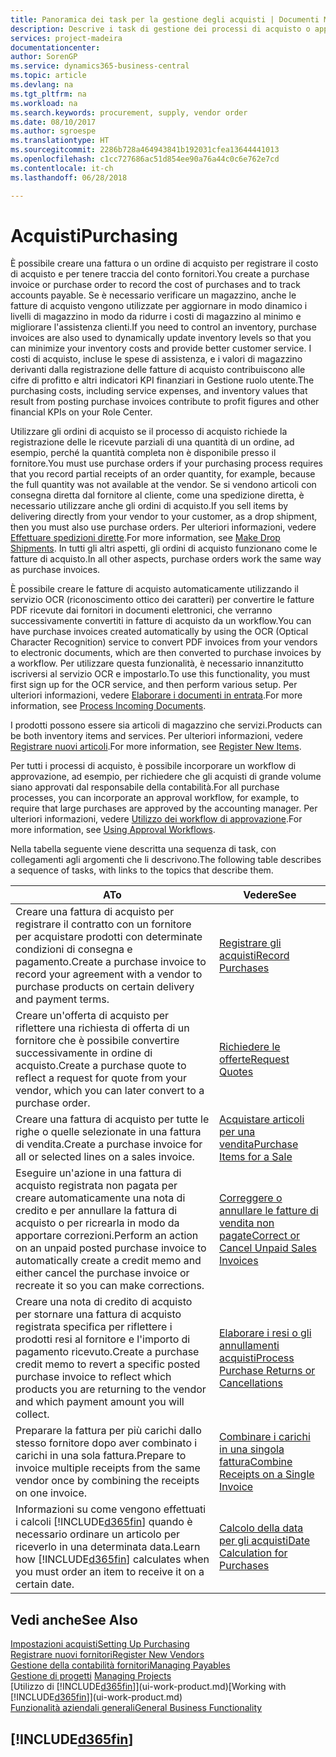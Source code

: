 ```yaml
---
title: Panoramica dei task per la gestione degli acquisti | Documenti Microsoft
description: Descrive i task di gestione dei processi di acquisto o approvvigionamento, incluso l'utilizzo delle fatture di acquisto e degli ordini di acquisto.
services: project-madeira
documentationcenter: 
author: SorenGP
ms.service: dynamics365-business-central
ms.topic: article
ms.devlang: na
ms.tgt_pltfrm: na
ms.workload: na
ms.search.keywords: procurement, supply, vendor order
ms.date: 08/10/2017
ms.author: sgroespe
ms.translationtype: HT
ms.sourcegitcommit: 2286b728a464943841b192031cfea13644441013
ms.openlocfilehash: c1cc727686ac51d854ee90a76a44c0c6e762e7cd
ms.contentlocale: it-ch
ms.lasthandoff: 06/28/2018

---
```

# <a name="purchasing"></a><span data-ttu-id="727ae-103">Acquisti</span><span class="sxs-lookup"><span data-stu-id="727ae-103">Purchasing</span></span>
<span data-ttu-id="727ae-104">È possibile creare una fattura o un ordine di acquisto per registrare il costo di acquisto e per tenere traccia del conto fornitori.</span><span class="sxs-lookup"><span data-stu-id="727ae-104">You create a purchase invoice or purchase order to record the cost of purchases and to track accounts payable.</span></span> <span data-ttu-id="727ae-105">Se è necessario verificare un magazzino, anche le fatture di acquisto vengono utilizzate per aggiornare in modo dinamico i livelli di magazzino in modo da ridurre i costi di magazzino al minimo e migliorare l'assistenza clienti.</span><span class="sxs-lookup"><span data-stu-id="727ae-105">If you need to control an inventory, purchase invoices are also used to dynamically update inventory levels so that you can minimize your inventory costs and provide better customer service.</span></span> <span data-ttu-id="727ae-106">I costi di acquisto, incluse le spese di assistenza, e i valori di magazzino derivanti dalla registrazione delle fatture di acquisto contribuiscono alle cifre di profitto e altri indicatori KPI finanziari in Gestione ruolo utente.</span><span class="sxs-lookup"><span data-stu-id="727ae-106">The purchasing costs, including service expenses, and inventory values that result from posting purchase invoices contribute to profit figures and other financial KPIs on your Role Center.</span></span>

<span data-ttu-id="727ae-107">Utilizzare gli ordini di acquisto se il processo di acquisto richiede la registrazione delle le ricevute parziali di una quantità di un ordine, ad esempio, perché la quantità completa non è disponibile presso il fornitore.</span><span class="sxs-lookup"><span data-stu-id="727ae-107">You must use purchase orders if your purchasing process requires that you record partial receipts of an order quantity, for example, because the full quantity was not available at the vendor.</span></span> <span data-ttu-id="727ae-108">Se si vendono articoli con consegna diretta dal fornitore al cliente, come una spedizione diretta, è necessario utilizzare anche gli ordini di acquisto.</span><span class="sxs-lookup"><span data-stu-id="727ae-108">If you sell items by delivering directly from your vendor to your customer, as a drop shipment, then you must also use purchase orders.</span></span> <span data-ttu-id="727ae-109">Per ulteriori informazioni, vedere [Effettuare spedizioni dirette](sales-how-drop-shipment.md).</span><span class="sxs-lookup"><span data-stu-id="727ae-109">For more information, see [Make Drop Shipments](sales-how-drop-shipment.md).</span></span> <span data-ttu-id="727ae-110">In tutti gli altri aspetti, gli ordini di acquisto funzionano come le fatture di acquisto.</span><span class="sxs-lookup"><span data-stu-id="727ae-110">In all other aspects, purchase orders work the same way as purchase invoices.</span></span>

<span data-ttu-id="727ae-111">È possibile creare le fatture di acquisto automaticamente utilizzando il servizio OCR (riconoscimento ottico dei caratteri) per convertire le fatture PDF ricevute dai fornitori in documenti elettronici, che verranno successivamente convertiti in fatture di acquisto da un workflow.</span><span class="sxs-lookup"><span data-stu-id="727ae-111">You can have purchase invoices created automatically by using the OCR (Optical Character Recognition) service to convert PDF invoices from your vendors to electronic documents, which are then converted to purchase invoices by a workflow.</span></span> <span data-ttu-id="727ae-112">Per utilizzare questa funzionalità, è necessario innanzitutto iscriversi al servizio OCR e impostarlo.</span><span class="sxs-lookup"><span data-stu-id="727ae-112">To use this functionality, you must first sign up for the OCR service, and then perform various setup.</span></span> <span data-ttu-id="727ae-113">Per ulteriori informazioni, vedere [Elaborare i documenti in entrata](across-process-income-documents.md).</span><span class="sxs-lookup"><span data-stu-id="727ae-113">For more information, see [Process Incoming Documents](across-process-income-documents.md).</span></span>      

<span data-ttu-id="727ae-114">I prodotti possono essere sia articoli di magazzino che servizi.</span><span class="sxs-lookup"><span data-stu-id="727ae-114">Products can be both inventory items and services.</span></span> <span data-ttu-id="727ae-115">Per ulteriori informazioni, vedere [Registrare nuovi articoli](inventory-how-register-new-items.md).</span><span class="sxs-lookup"><span data-stu-id="727ae-115">For more information, see [Register New Items](inventory-how-register-new-items.md).</span></span>

<span data-ttu-id="727ae-116">Per tutti i processi di acquisto, è possibile incorporare un workflow di approvazione, ad esempio, per richiedere che gli acquisti di grande volume siano approvati dal responsabile della contabilità.</span><span class="sxs-lookup"><span data-stu-id="727ae-116">For all purchase processes, you can incorporate an approval workflow, for example, to require that large purchases are approved by the accounting manager.</span></span> <span data-ttu-id="727ae-117">Per ulteriori informazioni, vedere [Utilizzo dei workflow di approvazione](across-how-use-approval-workflows.md).</span><span class="sxs-lookup"><span data-stu-id="727ae-117">For more information, see [Using Approval Workflows](across-how-use-approval-workflows.md).</span></span>

<span data-ttu-id="727ae-118">Nella tabella seguente viene descritta una sequenza di task, con collegamenti agli argomenti che li descrivono.</span><span class="sxs-lookup"><span data-stu-id="727ae-118">The following table describes a sequence of tasks, with links to the topics that describe them.</span></span>

| <span data-ttu-id="727ae-119">A</span><span class="sxs-lookup"><span data-stu-id="727ae-119">To</span></span> | <span data-ttu-id="727ae-120">Vedere</span><span class="sxs-lookup"><span data-stu-id="727ae-120">See</span></span> |
| --- | --- |
| <span data-ttu-id="727ae-121">Creare una fattura di acquisto per registrare il contratto con un fornitore per acquistare prodotti con determinate condizioni di consegna e pagamento.</span><span class="sxs-lookup"><span data-stu-id="727ae-121">Create a purchase invoice to record your agreement with a vendor to purchase products on certain delivery and payment terms.</span></span> |[<span data-ttu-id="727ae-122">Registrare gli acquisti</span><span class="sxs-lookup"><span data-stu-id="727ae-122">Record Purchases</span></span>](purchasing-how-record-purchases.md) |
|<span data-ttu-id="727ae-123">Creare un'offerta di acquisto per riflettere una richiesta di offerta di un fornitore che è possibile convertire successivamente in ordine di acquisto.</span><span class="sxs-lookup"><span data-stu-id="727ae-123">Create a purchase quote to reflect a request for quote from your vendor, which you can later convert to a purchase order.</span></span>|[<span data-ttu-id="727ae-124">Richiedere le offerte</span><span class="sxs-lookup"><span data-stu-id="727ae-124">Request Quotes</span></span>](purchasing-how-request-quotes.md)|
| <span data-ttu-id="727ae-125">Creare una fattura di acquisto per tutte le righe o quelle selezionate in una fattura di vendita.</span><span class="sxs-lookup"><span data-stu-id="727ae-125">Create a purchase invoice for all or selected lines on a sales invoice.</span></span> |[<span data-ttu-id="727ae-126">Acquistare articoli per una vendita</span><span class="sxs-lookup"><span data-stu-id="727ae-126">Purchase Items for a Sale</span></span>](purchasing-how-purchase-products-sale.md) |
| <span data-ttu-id="727ae-127">Eseguire un'azione in una fattura di acquisto registrata non pagata per creare automaticamente una nota di credito e per annullare la fattura di acquisto o per ricrearla in modo da apportare correzioni.</span><span class="sxs-lookup"><span data-stu-id="727ae-127">Perform an action on an unpaid posted purchase invoice to automatically create a credit memo and either cancel the purchase invoice or recreate it so you can make corrections.</span></span> |[<span data-ttu-id="727ae-128">Correggere o annullare le fatture di vendita non pagate</span><span class="sxs-lookup"><span data-stu-id="727ae-128">Correct or Cancel Unpaid Sales Invoices</span></span>](purchasing-how-correct-cancel-unpaid-purchase-invoices.md) |
| <span data-ttu-id="727ae-129">Creare una nota di credito di acquisto per stornare una fattura di acquisto registrata specifica per riflettere i prodotti resi al fornitore e l'importo di pagamento ricevuto.</span><span class="sxs-lookup"><span data-stu-id="727ae-129">Create a purchase credit memo to revert a specific posted purchase invoice to reflect which products you are returning to the vendor and which payment amount you will collect.</span></span> |[<span data-ttu-id="727ae-130">Elaborare i resi o gli annullamenti acquisti</span><span class="sxs-lookup"><span data-stu-id="727ae-130">Process Purchase Returns or Cancellations</span></span>](purchasing-how-register-new-vendors.md) |
|<span data-ttu-id="727ae-131">Preparare la fattura per più carichi dallo stesso fornitore dopo aver combinato i carichi in una sola fattura.</span><span class="sxs-lookup"><span data-stu-id="727ae-131">Prepare to invoice multiple receipts from the same vendor once by combining the receipts on one invoice.</span></span>|[<span data-ttu-id="727ae-132">Combinare i carichi in una singola fattura</span><span class="sxs-lookup"><span data-stu-id="727ae-132">Combine Receipts on a Single Invoice</span></span>](purchasing-how-to-combine-receipts.md)|
| <span data-ttu-id="727ae-133">Informazioni su come vengono effettuati i calcoli [!INCLUDE[d365fin](includes/d365fin_md.md)] quando è necessario ordinare un articolo per riceverlo in una determinata data.</span><span class="sxs-lookup"><span data-stu-id="727ae-133">Learn how [!INCLUDE[d365fin](includes/d365fin_md.md)] calculates when you must order an item to receive it on a certain date.</span></span>|[<span data-ttu-id="727ae-134">Calcolo della data per gli acquisti</span><span class="sxs-lookup"><span data-stu-id="727ae-134">Date Calculation for Purchases</span></span>](purchasing-date-calculation-for-purchases.md)|

## <a name="see-also"></a><span data-ttu-id="727ae-135">Vedi anche</span><span class="sxs-lookup"><span data-stu-id="727ae-135">See Also</span></span>
[<span data-ttu-id="727ae-136">Impostazioni acquisti</span><span class="sxs-lookup"><span data-stu-id="727ae-136">Setting Up Purchasing</span></span>](purchasing-setup-purchasing.md)  
[<span data-ttu-id="727ae-137">Registrare nuovi fornitori</span><span class="sxs-lookup"><span data-stu-id="727ae-137">Register New Vendors</span></span>](purchasing-how-register-new-vendors.md)  
[<span data-ttu-id="727ae-138">Gestione della contabilità fornitori</span><span class="sxs-lookup"><span data-stu-id="727ae-138">Managing Payables</span></span>](payables-manage-payables.md)  
<span data-ttu-id="727ae-139">[Gestione di progetti](projects-manage-projects.md)  </span><span class="sxs-lookup"><span data-stu-id="727ae-139">[Managing Projects](projects-manage-projects.md)  </span></span>  
<span data-ttu-id="727ae-140">[Utilizzo di [!INCLUDE[d365fin](includes/d365fin_md.md)]](ui-work-product.md)</span><span class="sxs-lookup"><span data-stu-id="727ae-140">[Working with [!INCLUDE[d365fin](includes/d365fin_md.md)]](ui-work-product.md)</span></span>  
[<span data-ttu-id="727ae-141">Funzionalità aziendali generali</span><span class="sxs-lookup"><span data-stu-id="727ae-141">General Business Functionality</span></span>](ui-across-business-areas.md)

## [!INCLUDE[d365fin](includes/free_trial_md.md)]  
 

